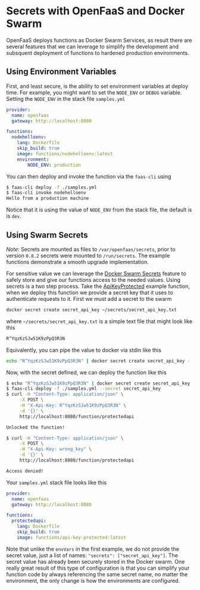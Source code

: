 # Secrets with OpenFaaS and Docker Swarm

OpenFaaS deploys functions as Docker Swarm Services, as result there are several features that we can leverage to simplify the development and subsquent deployment of functions to hardened production environments.

## Using Environment Variables

First, and least secure, is the ability to set environment variables at deploy time. For example, you might want to set the `NODE_ENV` or `DEBUG` variable. Setting the `NODE_ENV` in the stack file `samples.yml`

```yaml
provider:
  name: openfaas
  gateway: http://localhost:8080

functions:
  nodehelloenv:
    lang: Dockerfile
    skip_build: true
    image: functions/nodehelloenv:latest
    environment:
        NODE_ENV: production
```

You can then deploy and invoke the function via the `faas-cli` using

```sh
$ faas-cli deploy -f ./samples.yml
$ faas-cli invoke nodehelloenv
Hello from a production machine
```

Notice that it is using the value of `NODE_ENV` from the stack file, the default is is `dev`.

## Using Swarm Secrets

_Note_: Secrets are mounted as files to `/var/openfaas/secrets`, prior to version `0.8.2` secrets were mounted to `/run/secrets`. The example functions demonstrate a smooth upgrade implementation.

For sensitive value we can leverage the [Docker Swarm Secrets](https://docs.docker.com/engine/swarm/secrets/) feature to safely store and give our functions access to the needed values. Using secrets is a two step process. Take the [ApiKeyProtected](../sample-functions/ApiKeyProtected) example function, when we deploy this function we provide a secret key that it uses to authenticate requests to it. First we must add a secret to the swarm

```sh
docker secret create secret_api_key ~/secrets/secret_api_key.txt
```

where `~/secrets/secret_api_key.txt` is a simple text file that might look like this

```txt
R^YqzKzSJw51K9zPpQ3R3N
```

Equivalently, you can pipe the value to docker via stdin like this

```sh
echo "R^YqzKzSJw51K9zPpQ3R3N" | docker secret create secret_api_key -
```

Now, with the secret defined, we can deploy the function like this

```sh
$ echo "R^YqzKzSJw51K9zPpQ3R3N" | docker secret create secret_api_key -
$ faas-cli deploy -f ./samples.yml --secret secret_api_key
$ curl -H "Content-Type: application/json" \
     -X POST \
     -H "X-Api-Key: R^YqzKzSJw51K9zPpQ3R3N" \
     -d '{}' \
     http://localhost:8080/function/protectedapi

Unlocked the function!

$ curl -H "Content-Type: application/json" \
     -X POST \
     -H "X-Api-Key: wrong_key" \
     -d '{}' \
     http://localhost:8080/function/protectedapi

Access denied!
```

Your `samples.yml` stack file looks like this

```yaml
provider:
  name: openfaas
  gateway: http://localhost:8080

functions:
  protectedapi:
    lang: Dockerfile
    skip_build: true
    image: functions/api-key-protected:latest
```

Note that unlike the `envVars` in the first example, we do not provide the secret value, just a list of names: `"secrets": ["secret_api_key"]`. The secret value has already been securely stored in the Docker swarm. One really great result of this type of configuration is that you can simplify your function code by always referencing the same secret name, no matter the environment, the only change is how the environments are configured.

<!-- ## Advanced Swarm Secrets

For various reasons, you might add a secret to the Swarm under a different name than you want to use in your function, e.g. if you are rotating a secret key. The Docker Swarm secret specification allows us some advanced configuration of secrets [by supplying a comma-separated value specifying the secret](https://docs.docker.com/engine/reference/commandline/service_create/#create-a-service-with-secrets). The is best show in an example. Let's change the api key on our example function.

First add a new secret key

```sh
echo "newqzKzSJw51K9zPpQ3R3N" | docker secret create secret_api_key_2 -
```

Then, remove our old function and redeploy it with the new secret mounted in the same place as the old secret

```sh
$ faas-cli deploy -f ./samples.yml --secret source=secret_api_key_2,target=secret_api_key  --replace
$ curl -H "Content-Type: application/json" \
     -X POST \
     -H "X-Api-Key: newqzKzSJw51K9zPpQ3R3N" \
     -d '{}' \
     http://localhost:8080/function/protectedapi

Unlocked the function!
```

We reuse the sample stack file as in the previous section. -->
